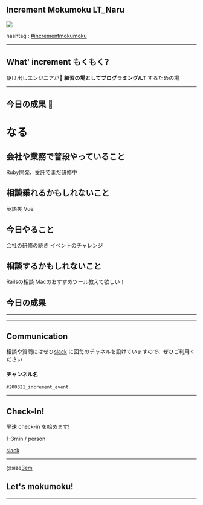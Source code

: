 ## Increment Mokumoku LT_Naru

![](https://avatars1.githubusercontent.com/u/45118406?s=100&u=7a8a177afc05cd1abd42bbe0b4bc53fdf4d56afa&v=4)

hashtag : [#incrementmokumoku](https://twitter.com/hashtag/incrementmokumoku)

---

## What' increment もくもく?

駆け出しエンジニアが
**練習の場としてプログラミング/LT** するための場


---

## 今日の成果 👏

# なる

## 会社や業務で普段やっていること
Ruby開発、受託でまだ研修中

## 相談乗れるかもしれないこと
英語笑
Vue

## 今日やること
会社の研修の続き
イベントのチャレンジ

## 相談するかもしれないこと
Railsの相談
Macのおすすめツール教えて欲しい！

## 今日の成果
---


---

## Communication

相談や質問にはぜひ[slack](https://increment-yourself.slack.com/) に回毎のチャネルを設けていますので、ぜひご利用ください

#### チャンネル名
`#200321_increment_event`

---

## Check-In!

早速 check-in を始めます!

1-3min / person

[slack](https://increment-yourself.slack.com/)

---

@size[3em](💪)

## Let's mokumoku!

---

